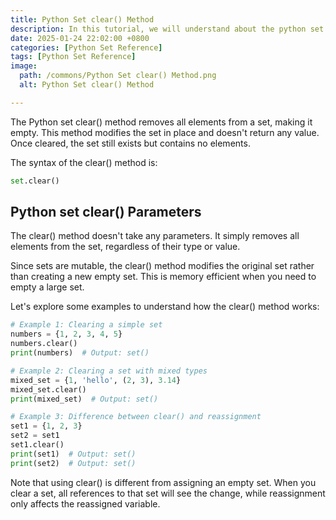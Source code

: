 ```yaml
---
title: Python Set clear() Method 
description: In this tutorial, we will understand about the python set clear() method and its uses.
date: 2025-01-24 22:02:00 +0800
categories: [Python Set Reference]
tags: [Python Set Reference]
image:
  path: /commons/Python Set clear() Method.png
  alt: Python Set clear() Method 

---
```


<script type="text/javascript">
	atOptions = {
		'key' : 'f934c5057f4cfe34762901514605d248',
		'format' : 'iframe',
		'height' : 180,
		'width' : 300,
		'params' : {}
	};
</script>
<script type="text/javascript" src="//www.highperformanceformat.com/f934c5057f4cfe34762901514605d248/invoke.js"></script>
The Python set clear() method removes all elements from a set, making it empty. This method modifies the set in place and doesn't return any value. Once cleared, the set still exists but contains no elements.

The syntax of the clear() method is:

```python
set.clear()
```

## Python set clear() Parameters
<script type="text/javascript">
	atOptions = {
		'key' : 'f934c5057f4cfe34762901514605d248',
		'format' : 'iframe',
		'height' : 180,
		'width' : 300,
		'params' : {}
	};
</script>
<script type="text/javascript" src="//www.highperformanceformat.com/f934c5057f4cfe34762901514605d248/invoke.js"></script>

The clear() method doesn't take any parameters. It simply removes all elements from the set, regardless of their type or value.

<script type="text/javascript">
	atOptions = {
		'key' : 'f934c5057f4cfe34762901514605d248',
		'format' : 'iframe',
		'height' : 180,
		'width' : 300,
		'params' : {}
	};
</script>
<script type="text/javascript" src="//www.highperformanceformat.com/f934c5057f4cfe34762901514605d248/invoke.js"></script>
Since sets are mutable, the clear() method modifies the original set rather than creating a new empty set. This is memory efficient when you need to empty a large set.

Let's explore some examples to understand how the clear() method works:

```python
# Example 1: Clearing a simple set
numbers = {1, 2, 3, 4, 5}
numbers.clear()
print(numbers)  # Output: set()

# Example 2: Clearing a set with mixed types
mixed_set = {1, 'hello', (2, 3), 3.14}
mixed_set.clear()
print(mixed_set)  # Output: set()

# Example 3: Difference between clear() and reassignment
set1 = {1, 2, 3}
set2 = set1
set1.clear()
print(set1)  # Output: set()
print(set2)  # Output: set()
```

Note that using clear() is different from assigning an empty set. When you clear a set, all references to that set will see the change, while reassignment only affects the reassigned variable.